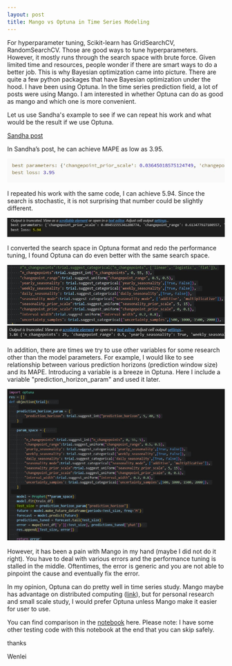 ```yaml
---
layout: post
title: Mango vs Optuna in Time Series Modeling
---
```


For hyperparameter tuning, Scikit-learn has GridSearchCV, RandomSearchCV. Those are good ways to tune hyperparameters. However, it mostly runs through the search space with brute force. Given limited time and resources, people wonder if there are smart ways to do a better job. This is why Bayesian optimization came into picture.  There are quite a few python packages that have Bayesian optimization under the hood. I have been using Optuna.  In the time series prediction field, a lot of posts were using Mango.  I am interested in whether Optuna can do as good as mango and which one is more convenient.

Let us use Sandha's example to see if we can repeat his work and what would be the result if we use Optuna.

[Sandha post](https://medium.com/@sandha.iitr/tuning-parameters-of-prophet-for-forecasting-an-easy-approach-in-python-8c9a6f9be4e8)

In Sandha’s post, he can achieve MAPE as low as 3.95.   

<img src="/images/blog62/original_author_result.JPG">  

I repeated his work with the same code, I can achieve 5.94.  Since the search is stochastic, it is not surprising that number could be slightly different.  

<img src="/images/blog62/old_mape.JPG">

I converted the search space in Optuna format and redo the performance tuning, I found Optuna can do even better with the same search space.  

<img src="/images/blog62/optuna_param.JPG">  

<img src="/images/blog62/optuna_mape.JPG">  

In addition, there are times we try to use other variables for some research other than the model parameters. For example, I would like to see relationship between various prediction horizons (prediction window size) and its MAPE.  Introducing a variable is a breeze in Optuna. Here I include a variable "prediction_horizon_param" and used it later.  

<img src="/images/blog62/addtional_variable.JPG"> 

However, it has been a pain with Mango in my hand (maybe I did not do it right).  You have to deal with various errors and the performance tuning is stalled in the middle. Oftentimes, the error is generic and you are not able to pinpoint the cause and eventually fix the error.   

In my opinion, Optuna can do pretty well in time series study.  Mango maybe has advantage on distributed computing ([link](https://towardsdatascience.com/mango-a-new-way-to-make-bayesian-optimisation-in-python-a1a09989c6d8)), but for personal research and small scale study, I would prefer Optuna unless Mango make it easier for user to use. 

You can find comparison in the [notebook](/Files/time_series_prediction_horizon.ipynb) here. Please note: I have some other testing code with this notebook at the end that you can skip safely.  

thanks 

Wenlei

